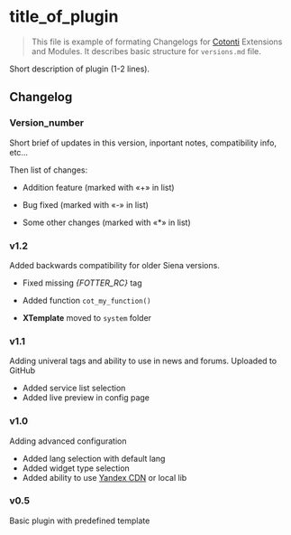title_of_plugin
===============

> This file is example of formating Changelogs for 
> [Cotonti](http://www.cotonti.com) Extensions and Modules. 
> It describes basic structure for `versions.md` file.

Short description of plugin (1-2 lines).

Changelog
---------

### Version_number

Short brief of updates in this version, inportant notes, compatibility info, etc…

Then list of changes:

+ Addition feature (marked with «\+» in list)
- Bug fixed (marked with «\-» in list)
* Some other changes (marked with «\*» in list)

### v1.2

Added backwards compatibility for older Siena versions.

- Fixed missing *{FOTTER_RC}* tag
+ Added function `cot_my_function()`
* **XTemplate** moved to `system` folder

### v1.1

Adding univeral tags and ability to use in news and forums. Uploaded to GitHub

+ Added service list selection
+ Added live preview in config page

### v1.0

Adding advanced configuration 

+ Added lang selection with default lang
+ Added widget type selection
+ Added ability to use [Yandex CDN](http://yandex.st) or local lib 

### v0.5

Basic plugin with predefined template
